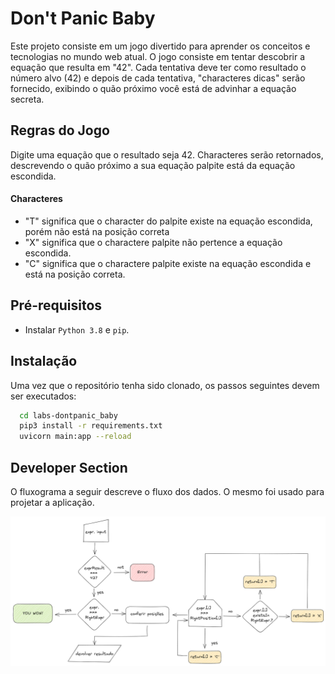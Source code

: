 # Don't Panic Baby
Este projeto consiste em um jogo divertido para aprender os conceitos e tecnologias no mundo web atual.
O jogo consiste em tentar descobrir a equação que resulta em "42". Cada tentativa deve ter como resultado o número alvo (42) e depois de cada tentativa, "characteres dicas" serão fornecido, exibindo o quão próximo você está de advinhar a equação secreta.
## Regras do Jogo

Digite uma equação que o resultado seja 42. Characteres serão retornados, descrevendo o quão próximo a sua equação palpite está da equação escondida.

#### Characteres
* "T" significa que o character do palpite existe na equação escondida, porém não está na posição correta
* "X" significa que o charactere palpite não pertence a equação escondida.
* "C" significa que o charactere palpite existe na equação escondida e está na posição correta.


## Pré-requisitos

* Instalar ```Python 3.8``` e ```pip```.
## Instalação

Uma vez que o repositório tenha sido clonado, os passos seguintes devem ser executados:

```bash
  cd labs-dontpanic_baby
  pip3 install -r requirements.txt
  uvicorn main:app --reload
```
    
## Developer Section
O fluxograma a seguir descreve o fluxo dos dados. O mesmo foi usado para projetar a aplicação.


![alt text for screen readers](assets/dpbaby_flux.png "Text to show on mouseover")

